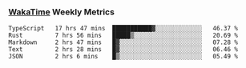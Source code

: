 ### [WakaTime](https://wakatime.com) Weekly Metrics

<!--START_SECTION:waka-->
```text
TypeScript   17 hrs 47 mins  ███████████▓░░░░░░░░░░░░░   46.37 % 
Rust         7 hrs 56 mins   █████▒░░░░░░░░░░░░░░░░░░░   20.69 % 
Markdown     2 hrs 47 mins   █▓░░░░░░░░░░░░░░░░░░░░░░░   07.28 % 
Text         2 hrs 28 mins   █▓░░░░░░░░░░░░░░░░░░░░░░░   06.46 % 
JSON         2 hrs 6 mins    █▒░░░░░░░░░░░░░░░░░░░░░░░   05.49 % 
```
<!--END_SECTION:waka-->